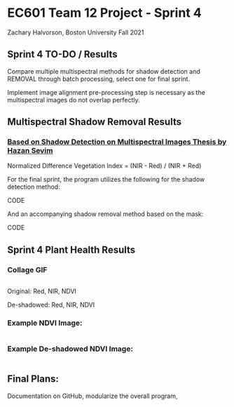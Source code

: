 # EC601 Team 12 Project - Sprint 4
Zachary Halvorson, Boston University Fall 2021


## Sprint 4 TO-DO / Results

Compare multiple multispectral methods for shadow detection and REMOVAL through batch processing, select one for final sprint.

Implement image alignment pre-processing step is necessary as the multispectral images do not overlap perfectly.


## Multispectral Shadow Removal Results

### [Based on Shadow Detection on Multispectral Images Thesis by Hazan Sevim](https://etd.lib.metu.edu.tr/upload/12619166/index.pdf)

Normalized Difference Vegetation Index = (NIR - Red) / (NIR + Red)

For the final sprint, the program utilizes the following for the shadow detection method:

CODE

And an accompanying shadow removal method based on the mask:

CODE

## Sprint 4 Plant Health Results

### Collage GIF
![]()

Original: Red, NIR, NDVI

De-shadowed: Red, NIR, NDVI

### Example NDVI Image:
![]()

### Example De-shadowed NDVI Image:
![]()


## Final Plans:

Documentation on GitHub, modularize the overall program, 